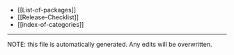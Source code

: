 * [[List-of-packages]]
* [[Release-Checklist]]
* [[index-of-categories]]

*****
NOTE: this file is automatically generated. Any edits will be overwritten.
